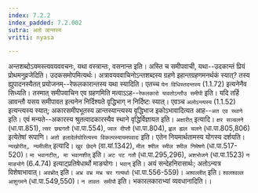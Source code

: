 ```yaml
---
index: 7.2.2
index_padded: 7.2.002
sutra: अतो ल्रान्तस्य
vritti: nyasa

---
```

अन्तशब्दोऽयमस्त्यवयववचनः, यथा वस्त्रान्तः, वसनान्त इति। अस्ति च समीपवाची, यथा--उदकान्तं प्रियं प्रोथमनुव्रजेदिति। उदकसमोपमित्यर्थः। अत्रावयववाचिनोऽन्तशब्दस्य ग्रहणे इहान्तग्रहणमनर्थकं स्यात्? तस्य ह्युपादनस्यैतत् प्रयोजनम्--रेफलकारान्तस्य यथा स्यादिति। एतच्च `येन विधिस्तदन्तस्य` (1.1.72) इत्यनेनैव सिध्यति। तस्मात् समीपवाचिन एव ग्रहणमिति मत्वाऽऽह--`रेफलकारो यावतोऽन्तौउ समीपी` इति। यदि तर्हि ल्रावन्तौ यसय समीपावत इत्यनेन निर्दिश्यते वृद्धिभाग् न निर्दिष्टः स्यात्। एवञ्च `अलोऽन्त्यस्य` (1.1.52) इत्यन्त्यस्य स्यात्; अकारसमीपभूतस्य ल्रान्तस्यान्त्यस्य वृद्धिभाज इकोऽभावादित्यत आह--`अत एव स्थाने` इति। एवं मन्यते--अकारस्य श्रुतत्वादकारस्यैव स्थाने वृद्धिर्विज्ञायत इति। `अक्षारीत्` इत्यादि। `क्षर सञ्चलने` (धा.पा.851), `त्सर छद्मगतौ` (धा.पा.554), `ज्वल दीप्तौ` (धा.पा.804), `ह्वल ह्यल चलने` (धा.पा.805,806) इत्येतेषां रूपाणि। `अतो हलादेर्लघोरित्यस्य विकल्पस्यायमपवादः` इति। एतेन नियमार्थतामस्य योगस्य दर्शयति।
`न्यखोरीत्, न्यमीलीत्` इत्यादि। `खुर छेदने` (वा.यां.1342), `मील श्मील स्मील श्मील निमेषणे` (धा.पा.517-520)। `मा भवानटीत्, मा भवानशीत्` इति। `अट पट गतौ` (धा.पा.295,296), `अशभोजने` (धा.पा.1523) `न माङ्योगे` (6.4.74) इत्याट्प्रतिषेधार्थो माङ्योगः। `भवान्` इति। अयं सन्देहनिरासार्थः; अतोऽन्यत्र विशेषाभावात्।
`अवभ्रीत्` इति। `अभ्र वभ्र मभ्र चर गत्यर्थाः` (धा.पा.556-559)। `अश्वल्लीत्` इति। `श्वलश्वल्ल आशुगमने` (धा.पा.549,550)। `न तावतः समीपौ` इति। भकारलकाराभ्यां व्यवधानादिति।।